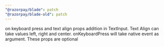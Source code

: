 ```yaml
---
"@razorpay/blade": patch
"@razorpay/blade-old": patch
---
```


on keyboard press and text align props addition in TextInput. Text Align can take values left, right and center. onKeyboardPress will take native event as argument. These props are optional
